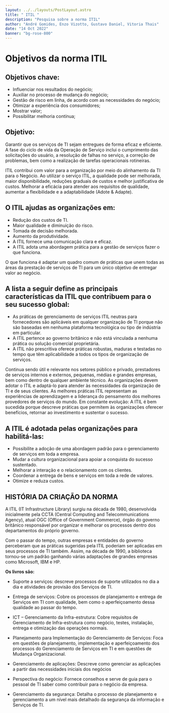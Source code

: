 ```yaml
---
layout: ../../layouts/PostLayout.astro
title: " ITIL "
description: "Pesquisa sobre a norma ITIL"
author: "André Gomides, Enzo Vizotto, Gustavo Daniel, Vitoria Thais"
date: "14 Oct 2022"
banner: "bg-rose-800"
---
```


# Objetivos da norma ITIL
## Objetivos chave:
* Influenciar nos resultados do negócio;
* Auxiliar no processo de mudança do negócio;
* Gestão de risco em linha, de acordo com as necessidades do negócio;
* Otimizar a experiência dos consumidores;
* Mostrar valor;
* Possibilitar melhoria contínua;

## Objetivo:
<p>Garantir que os serviços de TI sejam entregues de forma eficaz e eficiente. A fase do ciclo de vida da Operação de Serviço inclui o cumprimento das solicitações do usuário, a resolução de falhas no serviço, a correção de problemas, bem como a realização de tarefas operacionais rotineiras.
</p>
<p>ITIL contribui com valor para a organização por meio do alinhamento da TI para o Negócio. Ao utilizar o serviço ITIL, a qualidade pode ser melhorada, maior disponibilidade, reduções graduais de custos e melhor justificativa de custos. Melhorar a eficácia para atender aos requisitos de qualidade, aumentar a flexibilidade e a adaptabilidade (Adote & Adapte).</p>

## O ITIL ajudas as organizações em:
* Redução dos custos de TI.
* Maior qualidade e diminuição do risco.
* Tomada de decisão melhorada.
* Aumento da produtividade.
* A ITIL fornece uma comunicação clara e eficaz.
* A ITIL adota uma abordagem prática para a gestão de serviços fazer o que funciona.
<p>O que funciona é adaptar um quadro comum de práticas que unem todas as áreas da prestação de serviços de TI para um único objetivo de entregar valor ao negócio.
</p>

## A lista a seguir define as principais características da ITIL que contribuem para o seu sucesso global:
* As práticas de gerenciamento de serviços ITIL neutras para fornecedores são aplicáveis em qualquer organização de TI porque não são baseadas em nenhuma plataforma tecnológica ou tipo de indústria em particular.
* A ITIL pertence ao governo britânico e não está vinculada a nenhuma prática ou solução comercial proprietária.
* A ITIL não prescritiva oferece práticas robustas, maduras e testadas no tempo que têm aplicabilidade a todos os tipos de organização de serviços.
<p>Continua sendo útil e relevante nos setores público e privado, prestadores de serviços internos e externos, pequenas, médias e grandes empresas, bem como dentro de qualquer ambiente técnico.
As organizações devem adotar o ITIL e adaptá-lo para atender às necessidades da organização de TI e de seus clientes.
As melhores práticas ITIL representam as experiências de aprendizagem e a liderança do pensamento dos melhores provedores de serviços do mundo.
Em constante evolução: A ITIL é bem sucedida porque descreve práticas que permitem às organizações oferecer benefícios, retornar ao investimento e sustentar o sucesso.
</p>

## A ITIL é adotada pelas organizações para habilitá-las:
* Possibilite a adoção de uma abordagem padrão para o gerenciamento de serviços em toda a empresa.
* Mudar a cultura organizacional para apoiar a conquista do sucesso sustentado.
* Melhorar a interação e o relacionamento com os clientes.
* Coordenar a entrega de bens e serviços em toda a rede de valores.
* Otimize e reduza custos.

## HISTÓRIA DA CRIAÇÃO DA NORMA

<p>
 A ITIL (IT Infrastructure Library) surgiu na década de 1980, desenvolvida inicialmente pela CCTA (Central Computing and Telecommunications Agency), atual OGC (Office of Government Commerce), órgão do governo britânico responsável por organizar e melhorar os processos dentro dos departamentos do próprio governo.
 </p>

 <p>Com o passar do tempo, outras empresas e entidades do governo perceberam que as práticas sugeridas pela ITIL poderiam ser aplicadas em seus processos de TI também. Assim, na década de 1990, a biblioteca tornou-se um padrão ganhando várias adaptações de grandes empresas como Microsoft, IBM e HP.
</p>


 **Os livros são:**
 * Suporte a serviços: descreve processos de suporte utilizados no dia a dia e atividades de provisão dos Serviços de TI.

 * Entrega de serviços: Cobre os processos de planejamento e entrega de Serviços em TI com qualidade, bem como o aperfeiçoamento dessa qualidade ao passar do tempo.

 * ICT – Gerenciamento da Infra-estrutura: Cobre requisitos de Gerenciamento de Infra-estrutura como negócio, testes, instalação, entrega e otimização das operações normais.
 
 * Planejamento para Implementação do Gerenciamento de Serviços: Foca em questões de planejamento, implementação e aperfeiçoamento dos processos do Gerenciamento de Serviços em TI e em questões de Mudança Organizacional.

 * Gerenciamento de aplicações: Descreve como gerenciar as aplicações a partir das necessidades iniciais dos negócios
 
 * Perspectiva do negócio: Fornece conselhos e serve de guia para o pessoal de TI saber como contribuir para o negócio da empresa.
 
 * Gerenciamento da segurança: Detalha o processo de planejamento e gerenciamento a um nível mais detalhado da segurança da informação e Serviços de TI.